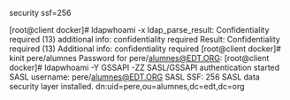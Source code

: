 



security ssf=256 

[root@client docker]# ldapwhoami -x 
ldap_parse_result: Confidentiality required (13)
	additional info: confidentiality required
Result: Confidentiality required (13)
Additional info: confidentiality required
[root@client docker]# kinit pere/alumnes
Password for pere/alumnes@EDT.ORG: 
[root@client docker]# ldapwhoami -Y GSSAPI -ZZ
SASL/GSSAPI authentication started
SASL username: pere/alumnes@EDT.ORG
SASL SSF: 256
SASL data security layer installed.
dn:uid=pere,ou=alumnes,dc=edt,dc=org

